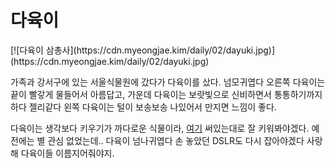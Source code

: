 # 다육이

<p class="no-indent">[![다육이 삼총사](https://cdn.myeongjae.kim/daily/02/dayuki.jpg)](https://cdn.myeongjae.kim/daily/02/dayuki.jpg)</p>

가족과 강서구에 있는 서울식물원에 갔다가 다육이를 샀다. 넘모귀엽다 오른쪽 다육이는 끝이 빨갛게 물들어서 아름답고, 가운데 다육이는 보랏빛으로 신비하면서 통통하기까지하다 젤리같다 왼쪽 다육이는 털이 보송보송 나있어서 만지면 느낌이 좋다.

다육이는 생각보다 키우기가 까다로운 식물이라, [여기](https://dayuki.net/bbs/board.php?bo_table=guide&wr_id=21) 써있는대로 잘 키워봐야겠다. 예전에는 별 관심 없었는데.. 다육이 넘나귀엽다 손 놓았던 DSLR도 다시 잡아야겠다 사랑해 다육이들 이름지어줘야지.